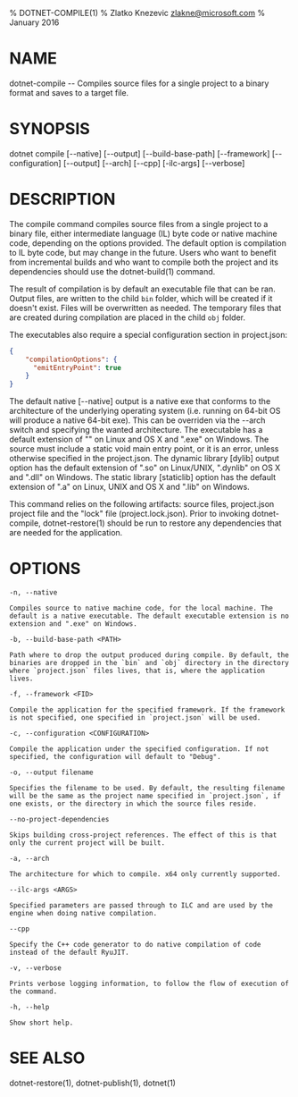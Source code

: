 % DOTNET-COMPILE(1)
% Zlatko Knezevic zlakne@microsoft.com
% January 2016

# NAME 
dotnet-compile -- Compiles source files for a single project to a binary format and saves to a target file.

# SYNOPSIS
dotnet compile [--native] [--output] 
    [--build-base-path] [--framework] [--configuration] 
    [--output] [--arch] [--cpp] [-ilc-args] [--verbose]

# DESCRIPTION
The compile command compiles source files from a single project to a binary file, either intermediate language (IL) byte code or native machine code, depending on the options provided. The default option is compilation to IL byte code, but may change in the future. Users who want to benefit from incremental builds and who want to compile both the project and its dependencies should use the dotnet-build(1) command.

The result of compilation is by default an executable file that can be ran. Output files, are written to the child `bin` folder, which will be created if it doesn't exist. Files will be overwritten as needed. The temporary files that are created during compilation are placed in the child `obj` folder. 
 
The executables also require a special configuration section in project.json:

```json
{ 
    "compilationOptions": {
      "emitEntryPoint": true
    }
}
```

The default native [--native] output is a native exe that conforms to the architecture of the underlying operating system (i.e. running on 64-bit OS will produce a native 64-bit exe). This can be overriden via the --arch switch and specifying the wanted architecture. The executable has a default extension of "" on Linux and OS X and ".exe" on Windows. The source must include a static void main entry point, or it is an error, unless otherwise specified in the project.json. The dynamic library [dylib] output option has the default extension of ".so" on Linux/UNIX, ".dynlib" on OS X and ".dll" on Windows. The static library [staticlib] option has the default extension of ".a" on Linux, UNIX and OS X and ".lib" on Windows.

This command relies on the following artifacts: source files, project.json project file and the "lock" file (project.lock.json). Prior to invoking dotnet-compile, dotnet-restore(1) should be run to restore any dependencies that are needed for the application.  

# OPTIONS 

`-n, --native`
    
    Compiles source to native machine code, for the local machine. The default is a native executable. The default executable extension is no extension and ".exe" on Windows.

`-b, --build-base-path <PATH>`
    
    Path where to drop the output produced during compile. By default, the binaries are dropped in the `bin` and `obj` directory in the directory where `project.json` files lives, that is, where the application lives.  

`-f, --framework <FID>`
    
    Compile the application for the specified framework. If the framework is not specified, one specified in `project.json` will be used. 

`-c, --configuration <CONFIGURATION>`
    
    Compile the application under the specified configuration. If not specified, the configuration will default to "Debug".  

`-o, --output filename`
    
    Specifies the filename to be used. By default, the resulting filename will be the same as the project name specified in `project.json`, if one exists, or the directory in which the source files reside. 

`--no-project-dependencies`
    
    Skips building cross-project references. The effect of this is that only the current project will be built. 

`-a, --arch`
    
    The architecture for which to compile. x64 only currently supported.

`--ilc-args <ARGS>`
    
    Specified parameters are passed through to ILC and are used by the engine when doing native compilation. 

`--cpp`
    
    Specify the C++ code generator to do native compilation of code instead of the default RyuJIT.       

`-v, --verbose`
    
    Prints verbose logging information, to follow the flow of execution of the command.

`-h, --help`
    
    Show short help. 
  
# SEE ALSO
dotnet-restore(1), dotnet-publish(1), dotnet(1)

